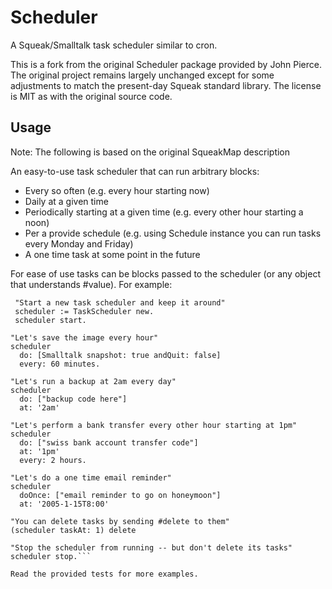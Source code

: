 # Scheduler
A Squeak/Smalltalk task scheduler similar to cron.

This is a fork from the original Scheduler package provided by John Pierce. The original project remains largely unchanged except for some adjustments to match the present-day Squeak standard library. The license is MIT as with the original source code.

## Usage
Note: The following is based on the original SqueakMap description

An easy-to-use task scheduler that can run arbitrary blocks:

  * Every so often (e.g. every hour starting now)
  * Daily at a given time
  * Periodically starting at a given time (e.g. every other hour starting a noon)
  * Per a provide schedule (e.g. using Schedule instance you can run tasks every Monday and Friday)
  * A one time task at some point in the future 

For ease of use tasks can be blocks passed to the scheduler (or any object that understands #value). For example:
```Smalltalk
 "Start a new task scheduler and keep it around"
 scheduler := TaskScheduler new.
 scheduler start.

"Let's save the image every hour"
scheduler
  do: [Smalltalk snapshot: true andQuit: false]
  every: 60 minutes.

"Let's run a backup at 2am every day"
scheduler
  do: ["backup code here"]
  at: '2am'

"Let's perform a bank transfer every other hour starting at 1pm"
scheduler
  do: ["swiss bank account transfer code"]
  at: '1pm'
  every: 2 hours.

"Let's do a one time email reminder"
scheduler
  doOnce: ["email reminder to go on honeymoon"]
  at: '2005-1-15T8:00'

"You can delete tasks by sending #delete to them"
(scheduler taskAt: 1) delete

"Stop the scheduler from running -- but don't delete its tasks"
scheduler stop.```

Read the provided tests for more examples.
